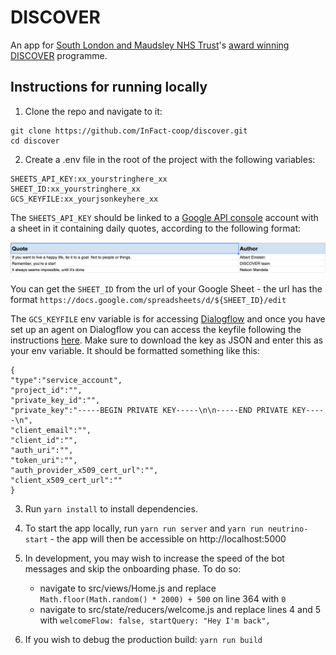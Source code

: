 # DISCOVER

An app for [South London and Maudsley NHS Trust](https://www.slam.nhs.uk/)'s [award winning](https://www.theguardian.com/society/2018/nov/28/public-service-awards-2018-all-winners) [DISCOVER](https://www.slam.nhs.uk/about-us/clinical-academic-groups/child-and-adolescent/discover-overview) programme.

## Instructions for running locally

1. Clone the repo and navigate to it:

```
git clone https://github.com/InFact-coop/discover.git
cd discover
```

2. Create a .env file in the root of the project with the following variables:

```
SHEETS_API_KEY:xx_yourstringhere_xx
SHEET_ID:xx_yourstringhere_xx
GCS_KEYFILE:xx_yourjsonkeyhere_xx
```

The `SHEETS_API_KEY` should be linked to a [Google API console](https://console.developers.google.com/) account with a sheet in it containing daily quotes, according to the following format:

![](./QuoteSheet.png)

You can get the `SHEET_ID` from the url of your Google Sheet - the url has the format `https://docs.google.com/spreadsheets/d/${SHEET_ID}/edit`

The `GCS_KEYFILE` env variable is for accessing [Dialogflow](https://dialogflow.com/) and once you have set up an agent on Dialogflow you can access the keyfile following the instructions [here](https://dialogflow.com/docs/reference/v2-auth-setup). Make sure to download the key as JSON and enter this as your env variable. It should be formatted something like this:

```
{
"type":"service_account",
"project_id":"",
"private_key_id":"",
"private_key":"-----BEGIN PRIVATE KEY-----\n\n-----END PRIVATE KEY-----\n",
"client_email":"",
"client_id":"",
"auth_uri":"",
"token_uri":"",
"auth_provider_x509_cert_url":"",
"client_x509_cert_url":""
}
```

3. Run `yarn install` to install dependencies.

4. To start the app locally, run `yarn run server` and `yarn run neutrino-start` - the app will then be accessible on http://localhost:5000

5. In development, you may wish to increase the speed of the bot messages and skip the onboarding phase. To do so:

   - navigate to src/views/Home.js and replace `Math.floor(Math.random() * 2000) + 500` on line 364 with `0`
   - navigate to src/state/reducers/welcome.js and replace lines 4 and 5 with `welcomeFlow: false, startQuery: "Hey I'm back",`

6. If you wish to debug the production build: `yarn run build`
